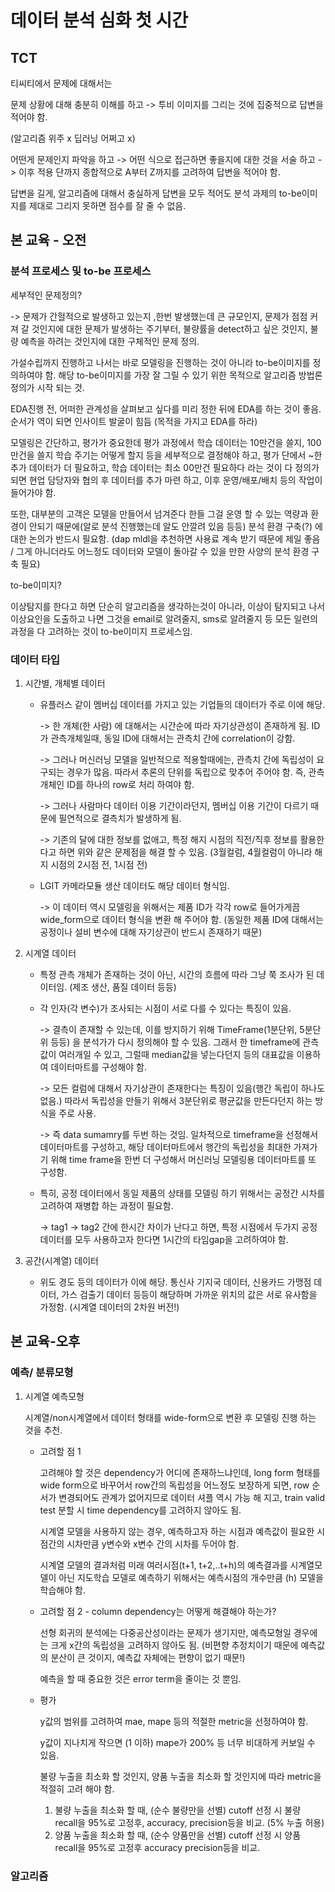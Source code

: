 # 데이터 분석 심화 첫 시간

## TCT

티씨티에서 문제에 대해서는

문제 상황에 대해 충분히 이해를 하고 -> 투비 이미지를 그리는 것에 집중적으로 답변을 적어야 함. 

(알고리즘 위주 x 딥러닝 어쩌고 x)

어떤게 문제인지 파악을 하고 -> 어떤 식으로 접근하면 좋을지에 대한 것을 서술 하고 -> 이후 적용 단까지 종합적으로 A부터 Z까지를 고려하여 답변을 적어야 함. 

답변을 길게, 알고리즘에 대해서 충실하게 답변을 모두 적어도 분석 과제의 to-be이미지를 제대로 그리지 못하면 점수를 잘 줄 수 없음.

 

## 본 교육 - 오전

### 분석 프로세스 및 to-be 프로세스

세부적인 문제정의?

-> 문제가 간헐적으로 발생하고 있는지 ,한번 발생했는데 큰 규모인지, 문제가 점점 커져 갈 것인지에 대한 문제가 발생하는 주기부터,  불량률을 detect하고 싶은 것인지, 불량 예측을 하려는 것인지에 대한 구체적인 문제 정의. 

가설수립까지 진행하고 나서는 바로 모델링을 진행하는 것이 아니라 to-be이미지를 정의하여야 함. 해당 to-be이미지를 가장 잘 그릴 수 있기 위한 목적으로 알고리즘 방법론 정의가 시작 되는 것. 

EDA진행 전, 어떠한 관계성을 살펴보고 싶다를 미리 정한 뒤에 EDA를 하는 것이 좋음. 순서가 역이 되면 인사이트 발굴이 힘듬 (목적을 가지고 EDA를 하라)

모델링은 간단하고, 평가가 중요한데 평가 과정에서 학습 데이터는 10만건을 쓸지, 100만건을 쓸지 학습 주기는 어떻게 할지 등을 세부적으로 결정해야 하고, 평가 단에서 ~한 추가 데이터가 더 필요하고, 학습 데이터는 최소 00만건 필요하다 라는 것이 다 정의가 되면 현업 담당자와 협의 후 데이터를 추가 마련 하고, 이후 운영/배포/배치 등의 작업이 들어가야 함. 

또한, 대부분의 고객은 모델을 만들어서 넘겨준다 한들 그걸 운영 할 수 있는 역량과 환경이 안되기 때문에(알로 분석 진행했는데 알도 안깔려 있음 등등) 분석 환경 구축(?) 에 대한 논의가 반드시 필요함. (dap mldl을 추천하면 사용료 계속 받기 때문에 제일 좋음 / 그게 아니더라도 어느정도 데이터와 모델이 돌아갈 수 있을 만한 사양의 분석 환경 구축 필요)

to-be이미지?

이상탐지를 한다고 하면 단순히 알고리즘을 생각하는것이 아니라, 이상이 탐지되고 나서 이상요인을 도출하고 나면 그것을 email로 알려줄지, sms로 알려줄지 등 모든 일련의 과정을 다 고려하는 것이 to-be이미지 프로세스임. 



### 데이터 타입

1. 시간별, 개체별 데이터 

   - 유플러스 같이 멤버십 데이터를 가지고 있는 기업들의 데이터가 주로 이에 해당. 

     -> 한 개체(한 사람) 에 대해서는 시간순에 따라 자기상관성이 존재하게 됨. ID가 관측개체일때, 동일 ID에 대해서는 관측치 간에 correlation이 강함. 

     -> 그러나 머신러닝 모델을 일반적으로 적용할때에는, 관측치 간에 독립성이 요구되는 경우가 많음. 따라서 추론의 단위를 독립으로 맞추어 주어야 함. 즉, 관측개체인 ID를 하나의 row로 처리 하여야 함. 

     -> 그러나 사람마다 데이터 이용 기간이라던지, 멤버십 이용 기간이 다르기 때문에 필연적으로 결측치가 발생하게 됨. 

     -> 기존의 달에 대한 정보를 없애고, 특정 해지 시점의 직전/직후 정보를 활용한다고 하면 위와 같은 문제점을 해결 할 수 있음. (3월컬럼, 4월컬럼이 아니라 해지 시점의 2시점 전, 1시점 전)

   - LGIT 카메라모듈 생산 데이터도 해당 데이터 형식임.

     -> 이 데이터 역시 모델링을 위해서는 제품 ID가 각각 row로 들어가게끔 wide_form으로 데이터 형식을 변환 해 주어야 함. (동일한 제품 ID에 대해서는 공정이나 설비 변수에 대해 자기상관이 반드시 존재하기 때문)

2. 시계열 데이터

   - 특정 관측 개체가 존재하는 것이 아닌, 시간의 흐름에 따라 그냥 쭉 조사가 된 데이터임. (제조 생산, 품질 데이터 등등)

   - 각 인자(각 변수)가 조사되는 시점이 서로 다를 수 있다는 특징이 있음. 

     -> 결측이 존재할 수 있는데, 이를 방지하기 위해 TimeFrame(1분단위, 5분단위 등등) 을 분석가가 다시 정의해야 할 수 있음. 그래서 한 timeframe에 관측값이 여러개일 수 있고, 그럴때 median값을 넣는다던지 등의 대표값을 이용하여 데이터마트를 구성해야 함. 

     -> 모든 컬럼에 대해서 자기상관이 존재한다는 특징이 있음(행간 독립이 하나도없음.) 따라서 독립성을 만들기 위해서 3분단위로 평균값을 만든다던지 하는 방식을 주로 사용.

     -> 즉 data sumamry를 두번 하는 것임. 일차적으로 timeframe을 선정해서 데이터마트를 구성하고, 해당 데이터마트에서 행간의 독립성을 최대한 가져가기 위해 time frame을 한번 더 구성해서 머신러닝 모델링용 데이터마트를 또 구성함. 

   - 특히, 공정 데이터에서 동일 제품의 상태를 모델링 하기 위해서는 공정간 시차를 고려하여 재병합 하는 과정이 필요함. 

     -> tag1 -> tag2 간에 한시간 차이가 난다고 하면, 특정 시점에서 두가지 공정 데이터를 모두 사용하고자 한다면 1시간의 타임gap을 고려하여야 함. 

3. 공간(시계열) 데이터

   - 위도 경도 등의 데이터가 이에 해당. 통신사 기지국 데이터, 신용카드 가맹점 데이터, 가스 검출기 데이터 등등이 해당하며 가까운 위치의 값은 서로 유사함을 가정함. (시계열 데이터의 2차원 버전!)  




## 본 교육-오후

### 예측/ 분류모형

1. 시계열 예측모형 

   시계열/non시계열에서 데이터 형태를 wide-form으로 변환 후 모델링 진행 하는 것을 추천. 

   - 고려할 점 1

     고려해야 할 것은 dependency가 어디에 존재하느냐인데, long form 형태를 wide form으로 바꾸어서 row간의 독립성을 어느정도 보장하게 되면, row 순서가 변경되어도 관계가 없어지므로 데이터 셔플 역시 가능 해 지고, train valid test 분할 시 time dependency를 고려하지 않아도 됨. 

     시계열 모델을 사용하지 않는 경우, 예측하고자 하는 시점과 예측값이 필요한 시점간의 시차만큼 y변수와 x변수 간의 시차를 두어야 함. 

     시계열 모델의 결과처럼 미래 여러시점(t+1, t+2,..t+h)의 예측결과를 시계열모델이 아닌 지도학습 모델로 예측하기 위해서는 예측시점의 개수만큼 (h) 모델을 학습해야 함. 

   - 고려할 점 2 - column dependency는 어떻게 해결해야 하는가? 

     선형 회귀의 분석에는 다중공산성이라는 문제가 생기지만, 예측모형일 경우에는 크게 x간의 독립성을 고려하지 않아도 됨. (비편향 추정치이기 때문에 예측값의 분산이 큰 것이지, 예측값 자체에는 편향이 없기 때문!)

     예측을 할 때 중요한 것은 error term을 줄이는 것 뿐임. 

   - 평가

     y값의 범위를 고려하여 mae, mape 등의 적절한 metric을 선정하여야 함. 

     y값이 지나치게 작으면 (1 이하) mape가 200% 등 너무 비대하게 커보일 수 있음. 

     불량 누출을 최소화 할 것인지, 양품 누출을 최소화 할 것인지에 따라 metric을 적절히 고려 해야 함. 

     1. 불량 누출을 최소화 할 때, (순수 불량만을 선별) cutoff 선정 시 불량 recall을 95%로 고정후, accuracy, precision등을 비교. (5% 누출 허용)
     2. 양품 누출을 최소화 할 때, (순수 양품만을 선별) cutoff 선정 시 양품 recall을 95%로 고정후 accuracy precision등을 비교. 



### 알고리즘



